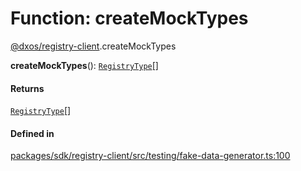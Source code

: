 # Function: createMockTypes

[@dxos/registry-client](../modules/dxos_registry_client.md).createMockTypes

**createMockTypes**(): [`RegistryType`](../types/dxos_registry_client.RegistryType.md)[]

#### Returns

[`RegistryType`](../types/dxos_registry_client.RegistryType.md)[]

#### Defined in

[packages/sdk/registry-client/src/testing/fake-data-generator.ts:100](https://github.com/dxos/dxos/blob/db8188dae/packages/sdk/registry-client/src/testing/fake-data-generator.ts#L100)
